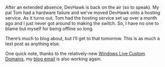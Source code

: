 After an extended absence, DevHawk is back on the air (so to speak). My
pal Tom had a hardware failure and we’ve moved DevHawk onto a hosting
service. As it turns out, Tom had the hosting service set up over a
month ago and I just never got around to making the switch. So, I have
no one to blame but myself for being offline so long.

There’s much to blog about, but I’ll get to that tomorrow. This is as
much a test post as anything else.

One quick note, thanks to the relatively-new [Windows Live Custom
Domains](http://domains.live.com/), my [blog
email](mailto:harry@devhawk.net) is also working again.
